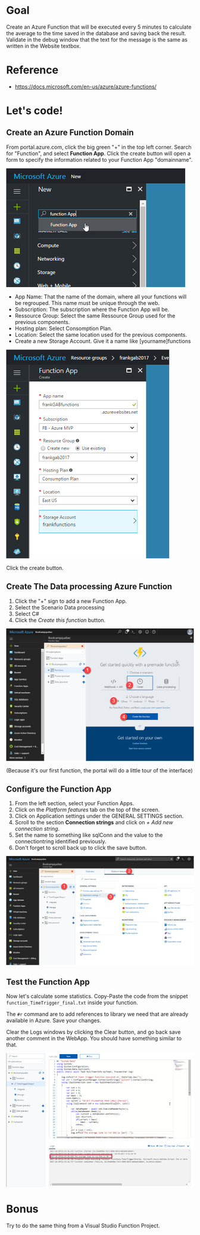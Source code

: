 Goal
======

Create an Azure Function that will be executed every 5 minutes to calculate the average to the time saved in the database and saving back the result. Validate in the debug window that the text for the message is the same as written in the Website textbox.

Reference
=========

- https://docs.microsoft.com/en-us/azure/azure-functions/

Let's code!
===========

Create an Azure Function Domain
-------------------------------

From portal.azure.com, click the big green "+" in the top left corner. Search for "Function", and select **Function App**. Click the create button will open a form to specify the information related to your Function App "domainname".

![SearchFunctionApp][SearchFunctionApp]

- App Name: That the name of the domain, where all your functions will be regrouped. This name must be unique through the web.
- Subscription: The subscription where the Function App will be.
- Ressource Group: Select the same Ressource Group used for the previous components.
- Hosting plan: Select Consomption Plan.
- Location: Select the same location used for the previous components.
- Create a new Storage Account. Give it a name like [yourname]functions

![CreateFunctionApp][CreateFunctionApp]

Click the create button.

Create The Data processing Azure Function
-----------------------------------------

1. Click the "+" sign to add a new Function App.
1. Select the Scenario Data processing
1. Select C#
1. Click the *Create this function* button.

![CreateDataFunction][CreateDataFunction]

(Because it's our first function, the portal will do a little tour of the interface)

Configure the Function App
--------------------------

1. From the left section, select your Function Apps.
1. Click on the *Platform features* tab on the top of the screen.
1. Click on Application settings under the GENERAL SETTINGS section.
1. Scroll to the section **Connection strings** and click on *+ Add new connection string*.
1. Set the name to something like sqlConn and the value to the connectiontring identified previously.
1. Don't forget to scroll back up to click the save button.

![ShowApplicationSettings][ShowApplicationSettings]

Test the Function App
--------------------------

Now let's calculate some statistics. Copy-Paste the code from the snippet `function_TimeTrigger_final.txt` inside your function.

The `#r` command are to add references to library we need that are already available in Azure. Save your changes.

Clear the Logs windows by clicking the Clear button, and go back save another comment in the WebApp. You should have something similar to that.

![Result][Result]

Bonus
=====

Try to do the same thing from a Visual Studio Function Project.


[SearchFunctionApp]: Media/SearchFunctionApp.png "Search Function App"
[CreateFunctionApp]: Media/CreateFunctionApp.png "Create a Function App"
[CreateDataFunction]: Media/CreateDataFunction.png "Create Data processing Function"
[ShowApplicationSettings]: Media/ShowApplicationSettings.png "Set Queue Storage"
[Result]: Media/Result.png "See Logs"
[connectionstring]: Media/connectionstring.png "Connectionstring available in the portal"